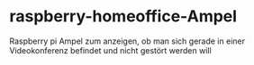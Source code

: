 # raspberry-homeoffice-Ampel
 Raspberry pi Ampel zum anzeigen, ob man sich gerade in einer Videokonferenz befindet und nicht gestört werden will
